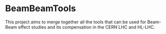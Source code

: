 # BeamBeamTools
This project aims to merge together all the tools that can be used for Beam-Beam effect studies and its compensation in the CERN LHC and HL-LHC.
